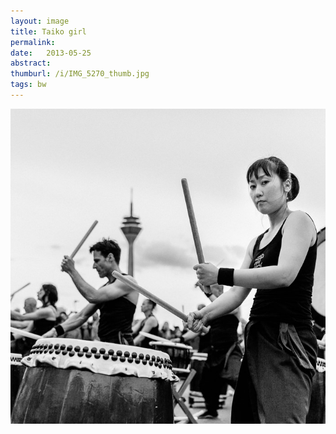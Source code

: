 ```yaml
---
layout: image
title: Taiko girl
permalink: 
date:   2013-05-25
abstract: 
thumburl: /i/IMG_5270_thumb.jpg
tags: bw
---
```

![](/i/IMG_5270.jpg)

